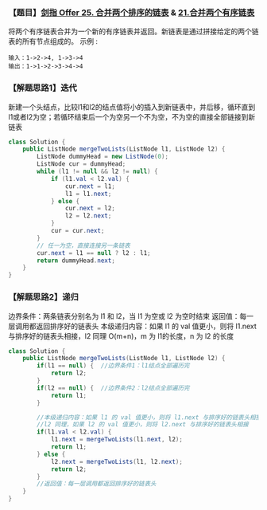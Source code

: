 ### 【题目】[剑指 Offer 25. 合并两个排序的链表](https://leetcode-cn.com/problems/he-bing-liang-ge-pai-xu-de-lian-biao-lcof/) & [21.合并两个有序链表](https://leetcode-cn.com/problems/merge-two-sorted-lists/)

将两个有序链表合并为一个新的有序链表并返回。新链表是通过拼接给定的两个链表的所有节点组成的。 
示例 :
```
输入：1->2->4, 1->3->4
输出：1->1->2->3->4->4
```
### 【解题思路1】迭代
新建一个头结点，比较l1和l2的结点值将小的插入到新链表中，并后移，循环直到l1或者l2为空；若循环结束后一个为空另一个不为空，不为空的直接全部链接到新链表
```java
class Solution {
    public ListNode mergeTwoLists(ListNode l1, ListNode l2) {
        ListNode dummyHead = new ListNode(0);
        ListNode cur = dummyHead;
        while (l1 != null && l2 != null) {
            if (l1.val < l2.val) {
                cur.next = l1;
                l1 = l1.next;
            } else {
                cur.next = l2;
                l2 = l2.next;
            }
            cur = cur.next;
        }
        // 任一为空，直接连接另一条链表
        cur.next = l1 == null ? l2 : l1;
        return dummyHead.next;
    }
}
```

### 【解题思路2】递归
边界条件：两条链表分别名为 l1 和 l2，当 l1 为空或 l2 为空时结束
返回值：每一层调用都返回排序好的链表头
本级递归内容：如果 l1 的 val 值更小，则将 l1.next 与排序好的链表头相接，l2 同理
O(m+n)，m 为 l1的长度，n 为 l2 的长度
```java
class Solution {
    public ListNode mergeTwoLists(ListNode l1, ListNode l2) {
        if(l1 == null) {  //边界条件1：l1结点全部遍历完
            return l2;
        }
        if(l2 == null) {  //边界条件2：l2结点全部遍历完
            return l1;
        }

        //本级递归内容：如果 l1 的 val 值更小，则将 l1.next 与排序好的链表头相接；
        //l2 同理，如果 l2 的 val 值更小，则将 l2.next 与排序好的链表头相接
        if(l1.val < l2.val) {  
            l1.next = mergeTwoLists(l1.next, l2);
            return l1;
        } else {
            l2.next = mergeTwoLists(l1, l2.next);
            return l2;
        }
        //返回值：每一层调用都返回排序好的链表头
    }
}
```